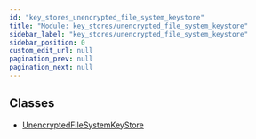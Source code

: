 ```yaml
---
id: "key_stores_unencrypted_file_system_keystore"
title: "Module: key_stores/unencrypted_file_system_keystore"
sidebar_label: "key_stores/unencrypted_file_system_keystore"
sidebar_position: 0
custom_edit_url: null
pagination_prev: null
pagination_next: null
---
```


## Classes

- [UnencryptedFileSystemKeyStore](../classes/key_stores_unencrypted_file_system_keystore.UnencryptedFileSystemKeyStore.md)
